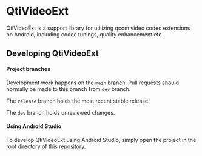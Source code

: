 # QtiVideoExt

QtiVideoExt is a support library for utilizing qcom video codec extensions on Android, including codec tunings, quality enhancement etc.

## Developing QtiVideoExt

#### Project branches

Development work happens on the `main` branch. Pull requests should normally be made to this branch from `dev` branch.

The `release` branch holds the most recent stable release.

The `dev` branch holds unreviewed changes.

#### Using Android Studio

To develop QtiVideoExt using Android Studio, simply open the project in the root directory of this repository.
